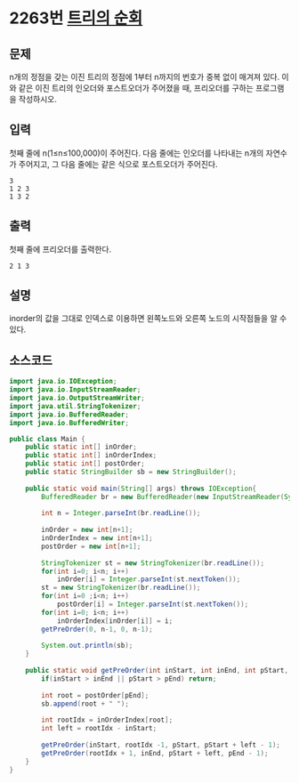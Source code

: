 # 2263번 [트리의 순회](https://www.acmicpc.net/problem/2263)

## 문제
n개의 정점을 갖는 이진 트리의 정점에 1부터 n까지의 번호가 중복 없이 매겨져 있다. 이와 같은 이진 트리의 인오더와 포스트오더가 주어졌을 때, 프리오더를 구하는 프로그램을 작성하시오.
## 입력
첫째 줄에 n(1≤n≤100,000)이 주어진다. 다음 줄에는 인오더를 나타내는 n개의 자연수가 주어지고, 그 다음 줄에는 같은 식으로 포스트오더가 주어진다.
```
3
1 2 3
1 3 2
```
## 출력
첫째 줄에 프리오더를 출력한다.
```
2 1 3
```
## 설명
inorder의 값을 그대로 인덱스로 이용하면 왼쪽노드와 오른쪽 노드의 시작점들을 알 수 있다.
## 소스코드
```java
import java.io.IOException;
import java.io.InputStreamReader;
import java.io.OutputStreamWriter;
import java.util.StringTokenizer;
import java.io.BufferedReader;
import java.io.BufferedWriter;

public class Main {
	public static int[] inOrder;
	public static int[] inOrderIndex;
	public static int[] postOrder;
	public static StringBuilder sb = new StringBuilder();
	
	public static void main(String[] args) throws IOException{
		BufferedReader br = new BufferedReader(new InputStreamReader(System.in));
		
		int n = Integer.parseInt(br.readLine());
		
		inOrder = new int[n+1];
		inOrderIndex = new int[n+1];
		postOrder = new int[n+1];
		
		StringTokenizer st = new StringTokenizer(br.readLine());
		for(int i=0; i<n; i++)
			inOrder[i] = Integer.parseInt(st.nextToken());
		st = new StringTokenizer(br.readLine());
		for(int i=0 ;i<n; i++)
			postOrder[i] = Integer.parseInt(st.nextToken());
		for(int i=0; i<n; i++)
			inOrderIndex[inOrder[i]] = i;
		getPreOrder(0, n-1, 0, n-1);
		
		System.out.println(sb);
	}
	
	public static void getPreOrder(int inStart, int inEnd, int pStart, int pEnd) {
		if(inStart > inEnd || pStart > pEnd) return;
		
		int root = postOrder[pEnd];
		sb.append(root + " ");
		
		int rootIdx = inOrderIndex[root];
		int left = rootIdx - inStart;
		
		getPreOrder(inStart, rootIdx -1, pStart, pStart + left - 1);
		getPreOrder(rootIdx + 1, inEnd, pStart + left, pEnd - 1);
	}
}

```


